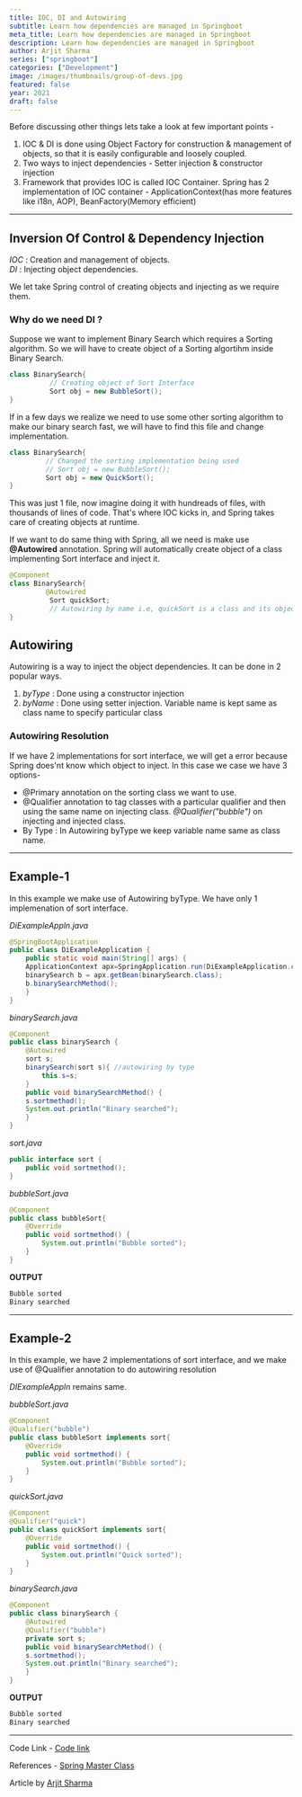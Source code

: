 ```yaml
---
title: IOC, DI and Autowiring 
subtitle: Learn how dependencies are managed in Springboot
meta_title: Learn how dependencies are managed in Springboot
description: Learn how dependencies are managed in Springboot
author: Arjit Sharma
series: ["springboot"]
categories: ["Development"]
image: /images/thumbnails/group-of-devs.jpg
featured: false
year: 2021
draft: false
---
```


Before discussing other things lets take a look at few important points - 

1. IOC & DI is done using Object Factory for construction & management of objects, so that it is easily configurable and loosely coupled.
2. Two ways to inject dependencies - Setter injection & constructor injection
3. Framework that provides IOC is called IOC Container. Spring has 2 implementation of IOC container - ApplicationContext(has more features like i18n, AOP), BeanFactory(Memory efficient)
---

## Inversion Of Control & Dependency Injection

_IOC_ : Creation and management of objects.  
_DI_ : Injecting object dependencies. 

We let take Spring control of creating objects and injecting as we require them.

### Why do we need DI ?
Suppose we want to implement Binary Search which requires a Sorting algorithm. So we will have to create object of a Sorting algortihm inside Binary Search.

```java
class BinarySearch{
          // Creating object of Sort Interface
          Sort obj = new BubbleSort();
} 
```
If in a few days we realize we need to use some other sorting algorithm to make our binary search fast, we will have to find this file and change implementation.

```java
class BinarySearch{
         // Changed the sorting implementation being used
         // Sort obj = new BubbleSort();
         Sort obj = new QuickSort();
}
```
This was just 1 file, now imagine doing it with hundreads of files, with thousands of lines of code. That's where IOC kicks in, and Spring takes care of creating objects at runtime. 

If we want to do same thing with Spring, all we need is make use __@Autowired__ annotation. Spring will automatically create object of a class implementing Sort interface and inject it.

```java
@Component
class BinarySearch{
         @Autowired
          Sort quickSort; 
          // Autowiring by name i.e, quickSort is a class and its object will be injected here
}
```

## Autowiring
Autowiring is a way to inject the object dependencies. It can be done in 2 popular ways.
1. _byType_ : Done using a constructor injection
2. _byName_ : Done using setter injection. Variable name is kept same as class name to specify particular class

### Autowiring Resolution

If we have 2 implementations for sort interface, we will get a error because Spring does'nt know which object to inject. In this case we case we have 3 options-
- @Primary annotation on the sorting class we want to use.
- @Qualifier annotation to tag classes with a particular qualifier and then using the same name on injecting class. _@Qualifier("bubble")_ on injecting and injected class.
- By Type : In Autowiring byType we keep variable name same as class name.
---

## Example-1 
In this example we make use of Autowiring byType. We have only 1 implemenation of sort interface.

_DiExampleAppln.java_
```java
@SpringBootApplication
public class DiExampleApplication {
	public static void main(String[] args) {
	ApplicationContext apx=SpringApplication.run(DiExampleApplication.class, args);
	binarySearch b = apx.getBean(binarySearch.class);
	b.binarySearchMethod();
	}
}
```

_binarySearch.java_
```java
@Component
public class binarySearch {
	@Autowired
	sort s;
	binarySearch(sort s){ //autowiring by type
		this.s=s;
	}
	public void binarySearchMethod() {
	s.sortmethod();
	System.out.println("Binary searched");
	}	
}
```

_sort.java_
```java
public interface sort {
	public void sortmethod();
}

```

_bubbleSort.java_
```java
@Component
public class bubbleSort{
	@Override
	public void sortmethod() {
		System.out.println("Bubble sorted");
	}
}
```

__OUTPUT__
```java
Bubble sorted
Binary searched
```
---

## Example-2 
In this example, we have 2 implementations of sort interface, and we make use of @Qualifier annotation to do autowiring resolution

_DIExampleAppln_ remains same.

_bubbleSort.java_
```java
@Component
@Qualifier("bubble")
public class bubbleSort implements sort{
	@Override
	public void sortmethod() {
		System.out.println("Bubble sorted");
	}
}
```

_quickSort.java_
```java
@Component
@Qualifier("quick")
public class quickSort implements sort{
	@Override
	public void sortmethod() {
		System.out.println("Quick sorted");
	}
}
```

_binarySearch.java_
```java
@Component
public class binarySearch {
	@Autowired
	@Qualifier("bubble")
	private sort s; 	
	public void binarySearchMethod() {
	s.sortmethod();
	System.out.println("Binary searched");
	}	
}
```

__OUTPUT__
```java
Bubble sorted
Binary searched
```

---
Code Link - [Code link](https://github.com/arjit-32/Training/tree/main/archive/spring-in28min%26rest%26mvc/SpringBasics/DIExample/src/main/java)

References - [Spring Master Class](https://github.com/in28minutes/spring-master-class) 

Article by  [Arjit Sharma](https://www.linkedin.com/in/arjit32/) 